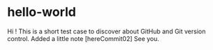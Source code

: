 # hello-world

Hi !
This is a short test case to discover about GitHub and Git version control.
Added a little note [hereCommit02]
See you.
